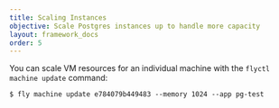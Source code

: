 ```yaml
---
title: Scaling Instances
objective: Scale Postgres instances up to handle more capacity
layout: framework_docs
order: 5
---
```


You can scale VM resources for an individual machine with the `flyctl machine update` command:

```
$ fly machine update e784079b449483 --memory 1024 --app pg-test
```  
